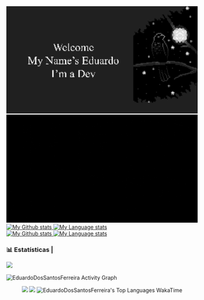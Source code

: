<img src="https://github.com/EduardoDosSantosFerreira/EduardoDosSantosFerreira/blob/main/img/TheCrowWallpaperGif.gif"  width="775" style="filter: grayscale(100%);">
<img src="https://github.com/EduardoDosSantosFerreira/EduardoDosSantosFerreira/blob/main/img/full.gif"  width="775" style="filter: grayscale(100%);">

<!-- GRS (Light Mode) -->
<div>
  <a href="https://github.com/EduardoDosSantosFerreira#gh-light-mode-only">
    <img src="https://github-readme-stats-steel-omega.vercel.app/api?username=EduardoDosSantosFerreira&show_icons=true&include_all_commits=true&hide_border=true&number_format=long&rank_icon=percentile&show=reviews,discussions_started,discussions_answered,prs_merged,prs_merged_percentage#gh-light-mode-only" alt="My Github stats" height="350">
  </a>
  <a href="https://github.com/EduardoDosSantosFerreira#gh-light-mode-only">
    <img src="https://github-readme-stats-steel-omega.vercel.app/api/top-langs/?username=EduardoDosSantosFerreira&layout=pie&hide_border=true&langs_count=10#gh-light-mode-only" alt="My Language stats" height="350">
  </a>
</div>

<!-- GRS (Dark Mode) -->
<div>
  <a href="https://github.com/EduardoDosSantosFerreira#gh-dark-mode-only">
    <img src="https://github-readme-stats-steel-omega.vercel.app/api?username=EduardoDosSantosFerreira&show_icons=true&include_all_commits=true&icon_color=2d77dc&title_color=2d77dc&text_color=ffffff&bg_color=0d1117&hide_border=true&number_format=long&rank_icon=percentile&show=reviews,discussions_started,discussions_answered,prs_merged,prs_merged_percentage#gh-dark-mode-only" alt="My Github stats" height="350">
  </a>
  <a href="https://github.com/EduardoDosSantosFerreira#gh-dark-mode-only">
    <img src="https://github-readme-stats-steel-omega.vercel.app/api/top-langs/?username=EduardoDosSantosFerreira&layout=pie&icon_color=2d77dc&title_color=2d77dc&text_color=ffffff&bg_color=0d1117&hide_border=true&langs_count=10#gh-dark-mode-only" alt="My Language stats" height="350">
  </a>
</div>

<summary><h3>📊 Estatísticas | </h3> 
  <img height="20px" src="https://visitcount.itsvg.in/api?id=EduardoDosSantosFerreira&label=Profile%20Views&color=12&icon=5&pretty=true" />
</summary>

<img alt="EduardoDosSantosFerreira Activity Graph" 
     src="https://github-readme-activity-graph.vercel.app/graph/?username=EduardoDosSantosFerreira&bg_color=0d1117&title_color=00abf0&color=00abf0&line=00abf0&point=DEDEDE&hide_border=true&custom_title=Contribution⠀Graph" />

<div align="center">
    <img src="https://github-readme-stats.vercel.app/api/top-langs/?username=EduardoDosSantosFerreira&layout=compact&theme=transparent"/>
    <img src="https://github-readme-stats.vercel.app/api?username=EduardoDosSantosFerreira&show_icons=true&theme=transparent"/>
    <img alt="EduardoDosSantosFerreira's Top Languages WakaTime" 
         src="https://github-readme-stats.vercel.app/api/wakatime?username=EduardoDosSantosFerreira&theme=transparent&title_color=5acbe9&color=E3E3E3&text_color=DEDEDE&hide_border=true&text_bold=true&layout=compact" /><br>
</div>

